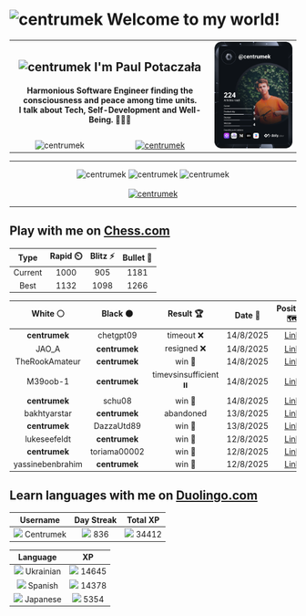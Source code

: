 <h1>
  <img
    src="https://emojis.slackmojis.com/emojis/images/1531849430/4246/blob-sunglasses.gif"
    width="30"
    alt="centrumek"
  />
  Welcome to my world!
</h1>

<table>
  <tbody>
    <tr>
      <td align="center" width="70%" colspan="2">
        <h2>
          <img
            src="https://raw.githubusercontent.com/MartinHeinz/MartinHeinz/master/wave.gif"
            width="30px"
            alt="centrumek"
          />
          I'm Paul Potaczała
        </h2>
        <h4>
          Harmonious Software Engineer finding the consciousness and peace among time units.
          <br/>
          I talk about Tech, Self-Development and Well-Being. 🌿🧘🚀
        </h4>
      </td>
      <td width="30%" rowspan="2">
        <a href="https://app.daily.dev/centrumek">
          <img
            src="./devcard.svg"
            alt="centrumek"
          />
        </a>
      </td>
    </tr>
    <tr align="center">
      <td>
        <img
          src="https://komarev.com/ghpvc/?username=centrumek&label=visitors&color=0e75b6&style=flat"
          alt="centrumek"
        >
      </td>
      <td>
        <a href="https://stackoverflow.com/users/14496012/centrumek">
          <img
            src="https://stackoverflow.com/users/flair/14496012.png?theme=dark"
            alt="centrumek"
          >
        </a>
      </td>
    </tr>
  </tbody>
</table>

---
<div align="center">
  <img 
    src="https://github-readme-stats.vercel.app/api?username=centrumek&show_icons=true&count_private=true&theme=dark&hide_border=true&hide=issues,contribs&bg_color=00000000"
    alt="centrumek"
  />
  <img
    src="https://github-readme-stats.vercel.app/api/top-langs/?username=centrumek&layout=compact&hide_border=true&theme=dark&bg_color=00000000&langs_count=6&exclude_repo=air-statistic-app"
    alt="centrumek"
  />
  <img 
    src="https://github-readme-streak-stats.herokuapp.com?user=centrumek&theme=dark&hide_border=true&background=FFFFFF00"
    alt="centrumek"
  />
  <br/>
  <br/>
  <a href="https://www.buymeacoffee.com/centrumek">
    <img
      src="https://cdn.buymeacoffee.com/buttons/v2/default-orange.png"
      height="50"
      width="210"
      alt="centrumek"
    />
  </a>
</div>

---

## Play with me on [Chess.com](https://www.chess.com/member/centrumek)

<div align="center">
<!--START_SECTION:chessStats-->
<!-- Automatically generated with https://github.com/Balastrong/chess-stats-action -->

| Type | Rapid ⏲️ | Blitz ⚡ | Bullet 🔫 |
|:---:|:---:|:---:|:---:|
| Current | 1000 | 905 | 1181 |
| Best | 1132 | 1098 | 1266 |

| White ⚪ | Black ⚫ | Result 🏆 | Date 📅 | Position 🗺️ | Type 🕕 |
|:---:|:---:|:---:|:---:|:---:|:---:|
| **centrumek** | chetgpt09 | timeout ❌ | 14/8/2025 | <a href="http://www.ee.unb.ca/cgi-bin/tervo/fen.pl?select=2kr4/ppp1p3/8/4b1P1/4N2P/PN6/2K5/3R4 w - - 5 33">Link</a> | Blitz |
| JAO_A | **centrumek** | resigned ❌ | 14/8/2025 | <a href="http://www.ee.unb.ca/cgi-bin/tervo/fen.pl?select=4k3/8/5P1p/8/4KbP1/8/PP2QB1P/8 b - - 0 52">Link</a> | Blitz |
| TheRookAmateur | **centrumek** | win 🥇 | 14/8/2025 | <a href="http://www.ee.unb.ca/cgi-bin/tervo/fen.pl?select=r2r1k2/8/p2p1p2/3Q4/1p2P1p1/qP4P1/P1P2P1P/1K2R3 b - - 4 26">Link</a> | Blitz |
| M39oob-1 | **centrumek** | timevsinsufficient ⏸️ | 14/8/2025 | <a href="http://www.ee.unb.ca/cgi-bin/tervo/fen.pl?select=8/8/4KR2/8/6k1/8/8/8 w - - 75 98">Link</a> | Blitz |
| **centrumek** | schu08 | win 🥇 | 14/8/2025 | <a href="http://www.ee.unb.ca/cgi-bin/tervo/fen.pl?select=2k5/8/6R1/4r3/PKP5/1P4p1/8/8 b - - 1 58">Link</a> | Blitz |
| bakhtyarstar | **centrumek** | abandoned  | 13/8/2025 | <a href="http://www.ee.unb.ca/cgi-bin/tervo/fen.pl?select=rn2k2r/2qNp1b1/1p5p/3p1pp1/P2P4/3BP2P/3N1PP1/R2Q1RK1 b kq - 0 17">Link</a> | Blitz |
| **centrumek** | DazzaUtd89 | win 🥇 | 13/8/2025 | <a href="http://www.ee.unb.ca/cgi-bin/tervo/fen.pl?select=8/7b/6RP/5P2/8/2k5/8/2K5 b - - 2 62">Link</a> | Blitz |
| lukeseefeldt | **centrumek** | win 🥇 | 12/8/2025 | <a href="http://www.ee.unb.ca/cgi-bin/tervo/fen.pl?select=8/8/8/3r3p/p1k5/P5R1/6K1/8 w - - 2 51">Link</a> | Blitz |
| **centrumek** | toriama00002 | win 🥇 | 12/8/2025 | <a href="http://www.ee.unb.ca/cgi-bin/tervo/fen.pl?select=8/pppR1ppk/4p2p/8/6P1/1KB5/7P/8 b - - 3 26">Link</a> | Blitz |
| yassinebenbrahim | **centrumek** | win 🥇 | 12/8/2025 | <a href="http://www.ee.unb.ca/cgi-bin/tervo/fen.pl?select=7R/kP6/3NK3/8/8/8/6PP/1r6 w - - 3 56">Link</a> | Blitz |

<!--END_SECTION:chessStats-->
</div>

## Learn languages with me on [Duolingo.com](https://www.duolingo.com/profile/Centrumek)

<div align="center">
<!--START_SECTION:duolingoStats-->
<!-- Automatically generated with https://github.com/centrumek/duolingo-readme-stats-->

| Username | Day Streak | Total XP |
|:---:|:---:|:---:|
| <img src="https://raw.githubusercontent.com/centrumek/duolingo-readme-stats/main/assets/duolingo.png" height="12"> Centrumek | <img src="https://raw.githubusercontent.com/centrumek/duolingo-readme-stats/main/assets/streakfrozen.svg" height="12"> 836 | <img src="https://raw.githubusercontent.com/centrumek/duolingo-readme-stats/main/assets/xp.svg" height="12"> 34412 | <img src="https://raw.githubusercontent.com/centrumek/duolingo-readme-stats/main/assets/xp.svg" height="12"> 0 |

| Language | XP |
|:---:|:---:|
| <img src="https://raw.githubusercontent.com/centrumek/duolingo-readme-stats/main/assets/langs/ukrainian.svg" height="12"> Ukrainian | <img src="https://raw.githubusercontent.com/centrumek/duolingo-readme-stats/main/assets/xp.svg" height="12"> 14645 |
| <img src="https://raw.githubusercontent.com/centrumek/duolingo-readme-stats/main/assets/langs/spanish.svg" height="12"> Spanish | <img src="https://raw.githubusercontent.com/centrumek/duolingo-readme-stats/main/assets/xp.svg" height="12"> 14378 |
| <img src="https://raw.githubusercontent.com/centrumek/duolingo-readme-stats/main/assets/langs/japanese.svg" height="12"> Japanese | <img src="https://raw.githubusercontent.com/centrumek/duolingo-readme-stats/main/assets/xp.svg" height="12"> 5354 |

<!--END_SECTION:duolingoStats-->
</div>
<!--
**centrumek/centrumek** is a ✨ _special_ ✨ repository because its `README.md` (this file) appears on your GitHub profile.

Here are some ideas to get you started:

- 🔭 I’m currently working on ...
- 🌱 I’m currently learning ...
- 👯 I’m looking to collaborate on ...
- 🤔 I’m looking for help with ...
- 💬 Ask me about ...
- 📫 How to reach me: ...
- 😄 Pronouns: ...
- ⚡ Fun fact: ...
-->
